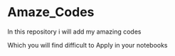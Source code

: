 # Amaze_Codes

In this repository
              i will add my amazing codes
              
Which you will find difficult to Apply in your notebooks
